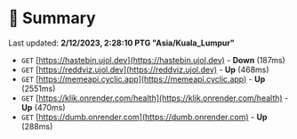 # 📖 Summary
Last updated: **2/12/2023, 2:28:10 PTG "Asia/Kuala_Lumpur"**

- `GET` [https://hastebin.ujol.dev](https://hastebin.ujol.dev) - **Down** (187ms)
- `GET` [https://reddviz.ujol.dev](https://reddviz.ujol.dev) - **Up** (468ms)
- `GET` [https://memeapi.cyclic.app](https://memeapi.cyclic.app) - **Up** (2551ms)
- `GET` [https://klik.onrender.com/health](https://klik.onrender.com/health) - **Up** (470ms)
- `GET` [https://dumb.onrender.com](https://dumb.onrender.com) - **Up** (288ms)
